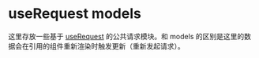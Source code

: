 # useRequest models

这里存放一些基于 [useRequest](https://ahooks.js.org/zh-CN/hooks/async) 的公共请求模块。和 models 的区别是这里的数据会在引用的组件重新渲染时触发更新（重新发起请求）。
